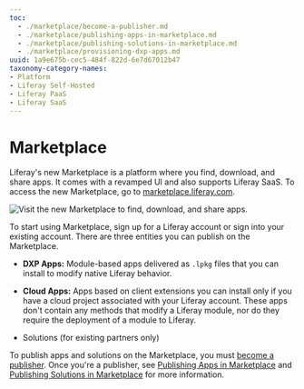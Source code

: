 ```yaml
---
toc:
  - ./marketplace/become-a-publisher.md
  - ./marketplace/publishing-apps-in-marketplace.md
  - ./marketplace/publishing-solutions-in-marketplace.md
  - ./marketplace/provisioning-dxp-apps.md
uuid: 1a9e675b-cec5-484f-822d-6e7d67012b47
taxonomy-category-names:
- Platform
- Liferay Self-Hosted
- Liferay PaaS
- Liferay SaaS
---
```

# Marketplace

Liferay's new Marketplace is a platform where you find, download, and share apps. It comes with a revamped UI and also supports Liferay SaaS. To access the new Marketplace, go to [marketplace.liferay.com](https://marketplace.liferay.com/).

![Visit the new Marketplace to find, download, and share apps.](./marketplace/images/01.png)

To start using Marketplace, sign up for a Liferay account or sign into your existing account. There are three entities you can publish on the Marketplace.

- **DXP Apps:** Module-based apps delivered as `.lpkg` files that you can install to modify native Liferay behavior.

- **Cloud Apps:** Apps based on client extensions you can install only if you have a cloud project associated with your Liferay account. These apps don't contain any methods that modify a Liferay module, nor do they require the deployment of a module to Liferay.

- Solutions (for existing partners only)

To publish apps and solutions on the Marketplace, you must [become a publisher](./marketplace/become-a-publisher.md). Once you're a publisher, see [Publishing Apps in Marketplace](./marketplace/publishing-apps-in-marketplace.md) and [Publishing Solutions in Marketplace](./marketplace/publishing-solutions-in-marketplace.md) for more information.
